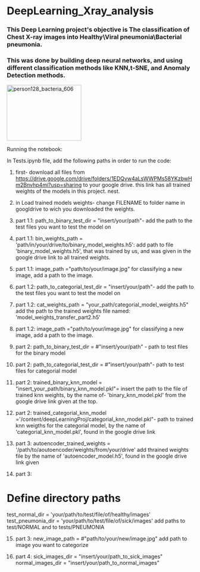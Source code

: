 # DeepLearning_Xray_analysis
### This Deep Learning project's objective is  The classification of Chest X-ray images into Healthy\Viral pneumonia\Bacterial pneumonia.
### This was done by building deep neural networks, and using different classification methods like KNN,t-SNE, and Anomaly Detection methods.
<img src="https://github.com/user-attachments/assets/af1f71ce-b88a-4b85-8951-316c28ebaef5" alt="person128_bacteria_606" width="200" height="150">





Running the notebook:

In Tests.ipynb file, add the following paths in order to run the code:

1) first- download all files from https://drive.google.com/drive/folders/1EDQvw4aLsWWPMs58YKzbwHm2Bnvhp4mi?usp=sharing to your google drive.
this link has all trained weights of the models in this project.
nest.
2) in Load trained models weights- change FILENAME to folder name in googldrive to wich you downloaded the weights.

3) part 1.1: path_to_binary_test_dir = "insert/your/path"- add the path to the test files you want to test the model  on

4) part 1.1: bin_weights_path = 'path/in/your/drive/to/binary_model_weights.h5':
add path to file 'binary_model_weights.h5', that was trained by us, and was given in the google drive link to all trained weights.

5) part 1.1: 
image_path ="path/to/your/image.jpg"
for classifying a new image, add a path to the image.

6) part 1.2: path_to_categorial_test_dir = "insert/your/path"- add the path to the test files you want to test the model  on

7) part 1.2: cat_weights_path = "your_path/categorial_model_weights.h5"
add the path to the trained weights file named: 'model_weights_transfer_part2.h5'
8) part 1.2: 
image_path ="path/to/your/image.jpg"
for classifying a new image, add a path to the image.

9) part 2: path_to_binary_test_dir = #"insert/your/path" - path to test files for the binary model

10) part 2: path_to_categorial_test_dir = #"insert/your/path"- path to test files for categorial model

11) part 2: trained_binary_knn_model = "insert_your_path/binary_knn_model.pkl"= insert the path to the file of trained knn weights, by the name of- 'binary_knn_model.pkl' from the google drive link given at the top.

12) part 2: trained_categorial_knn_model ='/content/deepLearningProj/categorial_knn_model.pkl"- path to trained knn weigths for the categorial model, by the name of 'categorial_knn_model.pkl', found in the google drive link

13) part 3: autoencoder_trained_weights = '/path/to/aoutoencoder/weights/from/your/drive'
add thrained weights file by the name of 'autoencoder_model.h5', found in the google drive link given

14) part 3:

# Define directory paths
test_normal_dir = 'your/path/to/test/file/of/healthy/images'
test_pneumonia_dir = 'your/path/to/test/file/of/sick/images'
add paths to test/NORMAL
and to tests/PNEUMONIA

15) part 3: new_image_path =  #"path/to/your/new/image.jpg"
add path to image you want to categorize

16) part 4: sick_images_dir = "insert/your/path_to_sick_images"
	normal_images_dir = "insert/your/path_to_normal_images"
